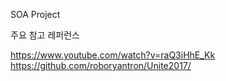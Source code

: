 SOA Project

주요 참고 레퍼런스

https://www.youtube.com/watch?v=raQ3iHhE_Kk
https://github.com/roboryantron/Unite2017/